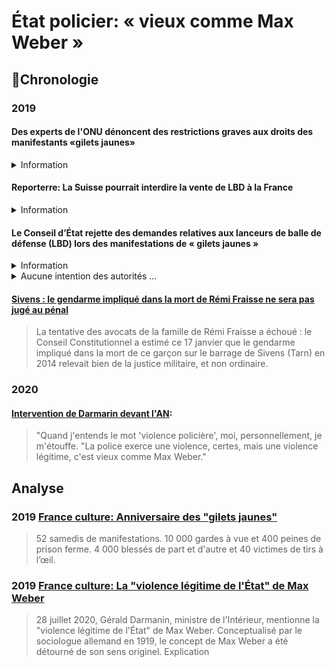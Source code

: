 # État policier: « vieux comme Max Weber »

## 📜Chronologie

### 2019

####  <a id="onuGJ"></a>Des experts de l'ONU dénoncent des restrictions graves aux droits des manifestants «gilets jaunes»
<details><summary>Information</summary>

* [Lire](https://www.ohchr.org/FR/NewsEvents/Pages/DisplayNews.aspx?NewsID=24166&LangID=F)
</details>

####  <a id="CHlbd"></a>Reporterre: La Suisse pourrait interdire la vente de LBD à la France
<details><summary>Information</summary>

* [Lire](https://reporterre.net/La-Suisse-pourrait-interdire-la-vente-de-LBD-a-la-France)
</details>

####  <a id="CElbd"></a>Le Conseil d’État rejette des demandes relatives aux lanceurs de balle de défense (LBD) lors des manifestations de « gilets jaunes »
<details><summary>Information</summary>

* [Lire](https://www.conseil-etat.fr/site/actualites/usage-des-lanceurs-de-balles-de-defense)
</details>

<details><summary>Aucune intention des autorités ...</summary>

> Le juge des référés du Conseil d’État a constaté que l’usage du LBD avait dans la période récente provoqué des blessures, parfois très graves, sans qu’il soit possible d’affirmer que toutes les victimes se trouvaient dans les situations visées par le code de la sécurité intérieure, seules à mêmes de justifier une telle utilisation.

> Toutefois, il a jugé que, en dépit de ces circonstances et contrairement à ce que les demandeurs affirmaient, l’organisation des opérations de maintien de l’ordre mises en place lors des récentes manifestations ne révélait pas une intention des autorités de ne pas respecter les conditions d’usage, strictes, mises à l’utilisation de ces armes.
</details>

####  <a id="Fraisseimpuni"></a>[Sivens : le gendarme impliqué dans la mort de Rémi Fraisse ne sera pas jugé au pénal](https://www.francebleu.fr/infos/faits-divers-justice/sivens-le-gendarme-implique-dans-kla-mort-de-remi-fraisse-ne-sera-pas-juge-au-penal-1547738807)
> La tentative des avocats de la famille de Rémi Fraisse a échoué : le Conseil Constitutionnel a estimé ce 17 janvier que le gendarme impliqué dans la mort de ce garçon sur le barrage de Sivens (Tarn) en 2014 relevait bien de la justice militaire, et non ordinaire.

### 2020
####  <a id="darmaninweber"></a>[Intervention de Darmarin devant l'AN](https://twitter.com/LCP/status/1288174388286717952?ref_src=twsrc%5Etfw%7Ctwcamp%5Etweetembed%7Ctwterm%5E1288174388286717952%7Ctwgr%5E%7Ctwcon%5Es1_&ref_url=https%3A%2F%2Fwww.francetvinfo.fr%2Ffaits-divers%2Fpolice%2Fviolences-policieres%2Fla-police-exerce-une-violence-legitime-gerald-darmanin-cite-t-il-correctement-le-sociologue-allemand-max-weber_4060345.html):
> "Quand j'entends le mot 'violence policière', moi, personnellement, je m'étouffe.
> "La police exerce une violence, certes, mais une violence légitime, c'est vieux comme Max Weber."

## Analyse

###  <a id="kieffer2019giletsj"></a>2019 [France culture: Anniversaire des "gilets jaunes"](https://www.franceculture.fr/emissions/hashtag/anniversaire-des-gilets-jaunes-le-changement-cest-maintenant)
<!--
<details><summary>Les chiffres</summary>
-->
> 52 samedis de manifestations. 10 000 gardes à vue et 400 peines de prison ferme. 4 000 blessés de part et d'autre et 40 victimes de tirs à l’œil.
<!--
</details>
-->

### <a id="queffelecweber">2019 [France culture: La "violence légitime de l'État" de Max Weber](https://www.franceculture.fr/philosophie/la-violence-legitime-de-letat-de-max-weber)

> 28 juillet 2020, Gérald Darmanin, ministre de l'Intérieur, mentionne la "violence légitime de l'État" de Max Weber. Conceptualisé par le sociologue allemand en 1919, le concept de Max Weber a été détourné de son sens originel. Explication 
